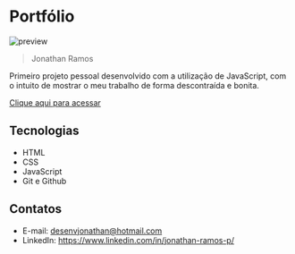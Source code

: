 # Portfólio

![preview](./.github/preview.gif)

> Jonathan Ramos

Primeiro projeto pessoal desenvolvido com a utilização de JavaScript, com o intuito de mostrar o meu trabalho de forma descontraída e bonita.

[Clique aqui para acessar](https://desenvjonathan.github.io/mini-portfolio/)

## Tecnologias

- HTML
- CSS
- JavaScript
- Git e Github

## Contatos

- E-mail: desenvjonathan@hotmail.com
- LinkedIn: https://www.linkedin.com/in/jonathan-ramos-p/